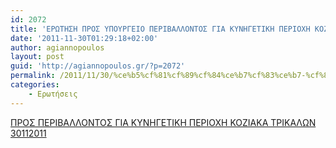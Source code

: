 ```yaml
---
id: 2072
title: 'ΕΡΩΤΗΣΗ ΠΡΟΣ ΥΠΟΥΡΓΕΙΟ ΠΕΡΙΒΑΛΛΟΝΤΟΣ ΓΙΑ ΚΥΝΗΓΕΤΙΚΗ ΠΕΡΙΟΧΗ ΚΟΖΙΑΚΑ ΤΡΙΚΑΛΩΝ 30112011'
date: '2011-11-30T01:29:18+02:00'
author: agiannopoulos
layout: post
guid: 'http://agiannopoulos.gr/?p=2072'
permalink: /2011/11/30/%ce%b5%cf%81%cf%89%cf%84%ce%b7%cf%83%ce%b7-%cf%80%cf%81%ce%bf%cf%83-%cf%85%cf%80%ce%bf%cf%85%cf%81%ce%b3%ce%b5%ce%b9%ce%bf-%cf%80%ce%b5%cf%81%ce%b9%ce%b2%ce%b1%ce%bb%ce%bb%ce%bf%ce%bd%cf%84%ce%bf/
categories:
    - Ερωτήσεις
---
```


[ΠΡΟΣ ΠΕΡΙΒΑΛΛΟΝΤΟΣ ΓΙΑ ΚΥΝΗΓΕΤΙΚΗ ΠΕΡΙΟΧΗ ΚΟΖΙΑΚΑ ΤΡΙΚΑΛΩΝ 30112011](http://agiannopoulos.gr/2011/11/30/%ce%b5%cf%81%cf%89%cf%84%ce%b7%cf%83%ce%b7-%cf%80%cf%81%ce%bf%cf%83-%cf%85%cf%80%ce%bf%cf%85%cf%81%ce%b3%ce%b5%ce%b9%ce%bf-%cf%80%ce%b5%cf%81%ce%b9%ce%b2%ce%b1%ce%bb%ce%bb%ce%bf%ce%bd%cf%84%ce%bf/%cf%80%cf%81%ce%bf%cf%83-%cf%80%ce%b5%cf%81%ce%b9%ce%b2%ce%b1%ce%bb%ce%bb%ce%bf%ce%bd%cf%84%ce%bf%cf%83-%ce%b3%ce%b9%ce%b1-%ce%ba%cf%85%ce%bd%ce%b7%ce%b3%ce%b5%cf%84%ce%b9%ce%ba%ce%b7-%cf%80%ce%b5/)